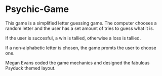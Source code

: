 # Psychic-Game

This game is a simplified letter guessing game. The computer chooses a random letter and the user has a set amount of tries to guess what it is. 

If the user is succesful, a win is tallied, otherwise a loss is tallied. 

If a non-alphabetic letter is chosen, the game promts the user to choose one. 

Megan Evans coded the game mechanics and designed the fabulous Psyduck themed layout. 